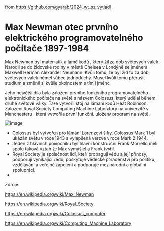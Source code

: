 from <https://github.com/gyarab/2024_wt_sz_vytlacil>

# Max Newman otec prvního elektrického programovatelného počítače 1897-1984
Max Newman byl matematik a lámč kodů , který žil za dob světových válek. Narodil se do židovské rodiny v městě Chelsea v Londýně se jménem Maxwell Herman Alexander Neumann. Kvůli tomu, že byl žid to za dob světových válek němel vůbec jednoduchý. Musel kvůli tomu přerušit studium a změnil si kvůlie okolnostem s tím i jméno. 

Jeho největší díla byla založení prvního funkčního programovatelného elektronického počítače na světě s názvem Colossus, který udělal během druhé světové války. Také vytvořil stoj na lámaní kodů Heat Robinson. Založení Royal Society Computing Machine Laboratory na univerzitě v Manchesteru , která vytvořila první funkční, uložený program na světě. 

![image](https://github.com/user-attachments/assets/4ab191f5-bdb4-4799-acde-e968b2519152)


- Colossus byl vytvořen pro lámání Lorenzovi šifry. Colossus Mark 1 byl ukázán světu v roce 1943 a vylepšená verzve v roce Mark 2 1944.
- Jeden z hlavních pomocníku byl hlavní konstrukční Frank Morrello měli spolu taková vztah že Max vymýšlel a Frank tvořil.
- Royal Society je společnost lidí, kteří propagují vědu a její přínosy, podporují vynikající vědu, poskytuje vědecké poradenství pro politiku, vzdělávání a veřejné zapojení a podporuje mezinárodní a globální spolupráci.
- 


Zdroje:

https://en.wikipedia.org/wiki/Max_Newman

https://en.wikipedia.org/wiki/Royal_Society

https://en.wikipedia.org/wiki/Colossus_computer

https://en.wikipedia.org/wiki/Computing_Machine_Laboratory
